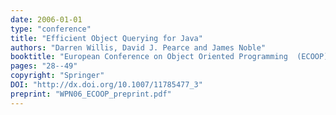 ```yaml
---
date: 2006-01-01
type: "conference"
title: "Efficient Object Querying for Java"
authors: "Darren Willis, David J. Pearce and James Noble"
booktitle: "European Conference on Object Oriented Programming  (ECOOP)"
pages: "28--49"
copyright: "Springer"
DOI: "http://dx.doi.org/10.1007/11785477_3"
preprint: "WPN06_ECOOP_preprint.pdf"
---
```


